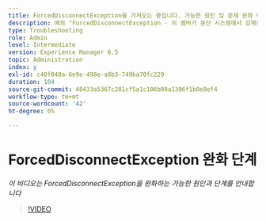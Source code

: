 ```yaml
---
title: ForcedDisconnectException을 가져오는 중입니다. 가능한 원인 및 문제 완화 단계.
description: 예외 "ForcedDisconnectException - 이 멤버가 분산 시스템에서 강제로 해제되었습니다."를 해결하기 위한 단계입니다.
type: Troubleshooting
role: Admin
level: Intermediate
version: Experience Manager 6.5
topic: Administration
index: y
exl-id: c40f040a-6e9e-498e-a8b3-749ba70fc229
duration: 104
source-git-commit: 48433a5367c281cf5a1c106b08a1306f1b0e8ef4
workflow-type: tm+mt
source-wordcount: '42'
ht-degree: 0%

---
```


# ForcedDisconnectException 완화 단계

*이 비디오는 ForcedDisconnectException을 완화하는 가능한 원인과 단계를 안내합니다*

>[!VIDEO](https://video.tv.adobe.com/v/335483?quality=12&learn=on)
